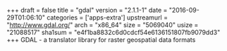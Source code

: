 +++
draft = false
title = "gdal"
version = "2.1.1-1"
date = "2016-09-29T01:06:10"
categories = ['apps-extra']
upstreamurl = "http://www.gdal.org/"
arch = "x86_64"
size = "5069040"
usize = "21088517"
sha1sum = "e4f1ba8832c6d0cdcf54e6136151807fb9079dd3"
+++
GDAL - a translator library for raster geospatial data formats